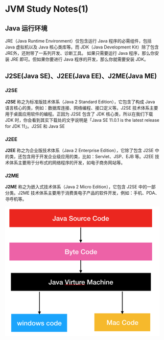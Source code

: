 # JVM Study Notes(1)


## Java 运行环境

JRE（Java Runtime Environment）仅包含运行 Java 程序的必需组件，包括 Java 虚拟机以及 Java 核心类库等。而 JDK（Java Development Kit）除了包含 JRE外，还附带了一系列开发、诊断工具。
如果只需要运行 Java 程序，那么你安装 JRE 即可。但如果你要进行 Java 程序的开发，那么你就需要安装 JDK。



## J2SE(Java SE)、J2EE(Java EE)、J2ME(Java ME)

### J2SE

**J2SE** 称之为标准版技术体系（Java 2 Standard Edition），它包含了构成 Java 语言核心的类，例如：数据库连接、网络编程、接口定义等。J2SE 技术体系主要用于桌面应用软件的编程。正因为 J2SE 包含了 JDK 核心类，所以在我们下载 JDK 时，你会看到其实下载处的文字说明是「Java SE 11.0.1 is the latest release for JDK 11」。J2SE 和 Java SE 

### J2EE

**J2EE** 称之为企业版技术体系（Java 2 Enterprise Edition），它除了包含 J2SE 中的类，还包含用于开发企业级应用的类，比如：Servlet、JSP、EJB 等。J2EE 技术体系主要用于分布式的网络程序的开发，如电子商务网站等。

### J2ME

**J2ME** 称之为嵌入式技术体系（Java 2 Micro Edition），它包含 J2SE 中的一部分类。J2ME 技术体系主要用于消费类电子产品的软件开发，例如：手机、PDA、寻呼机等。


![JVM Picture](JVM_Picture1.png "JVM Picture")



